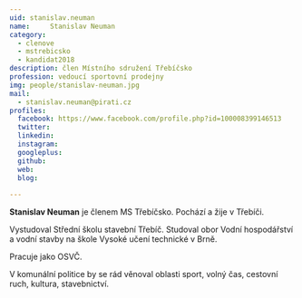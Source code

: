 ```yaml
---
uid: stanislav.neuman
name:     Stanislav Neuman
category:
  - clenove
  - mstrebicsko
  - kandidat2018
description: člen Místního sdružení Třebíčsko
profession: vedoucí sportovní prodejny
img: people/stanislav-neuman.jpg
mail:
  - stanislav.neuman@pirati.cz
profiles:
  facebook: https://www.facebook.com/profile.php?id=100008399146513
  twitter: 
  linkedin: 
  instagram: 
  googleplus: 
  github: 
  web: 
  blog: 
  
---
```


**Stanislav Neuman** je členem MS Třebíčsko. Pochází a žije v Třebíči.

Vystudoval Střední školu stavební Třebíč. Studoval obor Vodní hospodářství a vodní stavby na škole Vysoké učení technické v Brně.


Pracuje jako OSVČ.

V komunální politice by se rád věnoval oblasti sport, volný čas, cestovní ruch, kultura, stavebnictví. 
